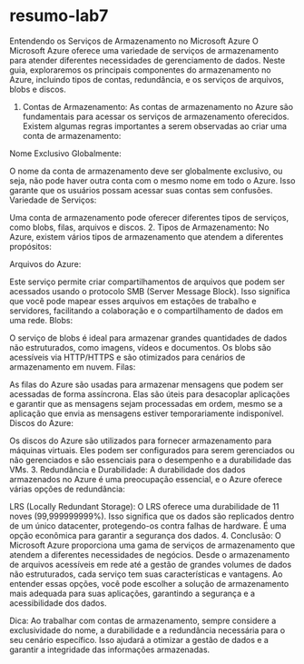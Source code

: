 # resumo-lab7

Entendendo os Serviços de Armazenamento no Microsoft Azure
O Microsoft Azure oferece uma variedade de serviços de armazenamento para atender diferentes necessidades de gerenciamento de dados. Neste guia, exploraremos os principais componentes do armazenamento no Azure, incluindo tipos de contas, redundância, e os serviços de arquivos, blobs e discos.

1. Contas de Armazenamento:
As contas de armazenamento no Azure são fundamentais para acessar os serviços de armazenamento oferecidos. Existem algumas regras importantes a serem observadas ao criar uma conta de armazenamento:

Nome Exclusivo Globalmente:

O nome da conta de armazenamento deve ser globalmente exclusivo, ou seja, não pode haver outra conta com o mesmo nome em todo o Azure.
Isso garante que os usuários possam acessar suas contas sem confusões.
Variedade de Serviços:

Uma conta de armazenamento pode oferecer diferentes tipos de serviços, como blobs, filas, arquivos e discos.
2. Tipos de Armazenamento:
No Azure, existem vários tipos de armazenamento que atendem a diferentes propósitos:

Arquivos do Azure:

Este serviço permite criar compartilhamentos de arquivos que podem ser acessados usando o protocolo SMB (Server Message Block).
Isso significa que você pode mapear esses arquivos em estações de trabalho e servidores, facilitando a colaboração e o compartilhamento de dados em uma rede.
Blobs:

O serviço de blobs é ideal para armazenar grandes quantidades de dados não estruturados, como imagens, vídeos e documentos. 
Os blobs são acessíveis via HTTP/HTTPS e são otimizados para cenários de armazenamento em nuvem.
Filas:

As filas do Azure são usadas para armazenar mensagens que podem ser acessadas de forma assíncrona.
Elas são úteis para desacoplar aplicações e garantir que as mensagens sejam processadas em ordem, mesmo se a aplicação que envia as mensagens estiver temporariamente indisponível.
Discos do Azure:

Os discos do Azure são utilizados para fornecer armazenamento para máquinas virtuais.
Eles podem ser configurados para serem gerenciados ou não gerenciados e são essenciais para o desempenho e a durabilidade das VMs.
3. Redundância e Durabilidade:
A durabilidade dos dados armazenados no Azure é uma preocupação essencial, e o Azure oferece várias opções de redundância:

LRS (Locally Redundant Storage):
O LRS oferece uma durabilidade de 11 noves (99,999999999%).
Isso significa que os dados são replicados dentro de um único datacenter, protegendo-os contra falhas de hardware. É uma opção econômica para garantir a segurança dos dados.
4. Conclusão:
O Microsoft Azure proporciona uma gama de serviços de armazenamento que atendem a diferentes necessidades de negócios. Desde o armazenamento de arquivos acessíveis em rede até a gestão de grandes volumes de dados não estruturados, cada serviço tem suas características e vantagens. Ao entender essas opções, você pode escolher a solução de armazenamento mais adequada para suas aplicações, garantindo a segurança e a acessibilidade dos dados.

Dica: Ao trabalhar com contas de armazenamento, sempre considere a exclusividade do nome, a durabilidade e a redundância necessária para o seu cenário específico. 
Isso ajudará a otimizar a gestão de dados e a garantir a integridade das informações armazenadas.

